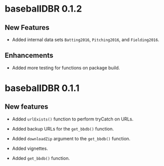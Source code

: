 # baseballDBR 0.1.2

## New Features

* Added internal data sets `Batting2016`, `Pitching2016`, and `Fielding2016`.

## Enhancements

* Added more testing for functions on package build.

# baseballDBR 0.1.1

## New features

* Added `urlExists()` function to perform tryCatch on URLs.

* Added backup URLs for the `get_bbdb()` function.

* Added `downloadZip` argument to the `get_bbdb()` function.

* Added vignettes.

* Added `get_bbdb()` function.
